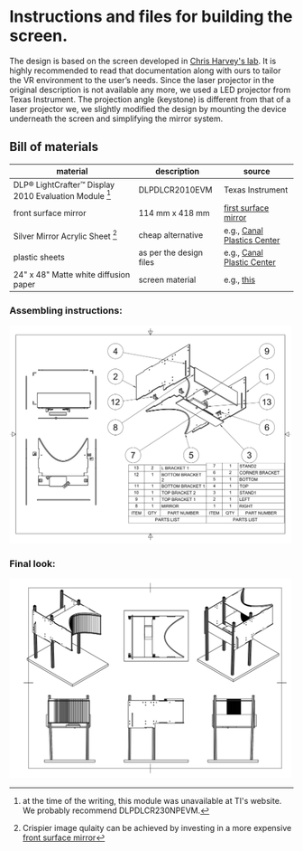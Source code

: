 # Instructions and files for building the screen.

The design is based on the screen developed in [Chris Harvey's lab](https://github.com/HarveyLab/mouseVR). It is highly recommended to read that documentation along with ours to tailor the VR environment to the user’s needs. Since the laser projector in the original description is not available any more, we used a LED projector from Texas Instrument. The projection angle (keystone) is different from that of a laser projector we, we slightly modified the design by mounting the device underneath the screen and simplifying the mirror system. 

## Bill of materials

| material | description | source |
| -------- | ----------- | ------ |
| DLP® LightCrafter™ Display 2010 Evaluation Module [^1] | DLPDLCR2010EVM |Texas Instrument |
|front surface mirror|114 mm x 418 mm|[first surface mirror](https://firstsurfacemirror.com/)|
|Silver Mirror Acrylic Sheet [^2] | cheap alternative| e.g., [Canal Plastics Center](https://www.canalplastic.com/) |
|plastic sheets| as per the design files| e.g., [Canal Plastic Center](https://www.canalplastic.com/)|
|24" x 48" Matte white diffusion paper|screen material|e.g., [this](https://www.bhphotovideo.com/c/product/44042-REG/Rosco_RS302611_3026_Filter_Tough.html)| 

[^1]: at the time of the writing, this module was unavailable at TI's website. We probably recommend DLPDLCR230NPEVM.
[^2]: Crispier image qulaity can be achieved by investing in a more expensive [front surface mirror](https://firstsurfacemirror.com/) 

### Assembling instructions:
<img src="Screen Assemblies.png" alt="Screen" style="width:500px;"/>

### Final look:
<img src="Screen.png" alt="Screen" style="width:500px;"/>